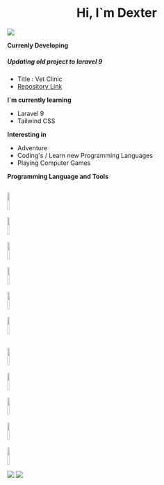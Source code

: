 
#  <center>Hi,  I`m Dexter</center>

![](https://komarev.com/ghpvc/?username=dextermontero&style=flat-square)

**Currenly Developing**<br>
##### Updating old project to laravel 9
* Title : Vet Clinic
* [Repository Link](https://github.com/dextermontero/vetclinic_updated)

**I`m currently learning**
* Laravel 9
* Tailwind CSS

**Interesting in**
* Adventure
* Coding's / Learn new Programming Languages
* Playing Computer Games

**Programming Language and Tools**
<p align="inline">
<code>
<img height="40" width="10%" src="https://cdn.jsdelivr.net/gh/devicons/devicon/icons/html5/html5-original.svg">
</code> 
&nbsp;
<code>
<img height="40" width="10%" src="https://cdn.jsdelivr.net/gh/devicons/devicon/icons/css3/css3-original.svg">
</code>
&nbsp;
<code>
<img height="40" width="10%" src="https://cdn.jsdelivr.net/gh/devicons/devicon/icons/php/php-plain.svg">
</code>
&nbsp;
<code>
<img height="40" width="10%" src="https://cdn.jsdelivr.net/gh/devicons/devicon/icons/javascript/javascript-plain.svg">
</code>
&nbsp;
<code>
<img height="40" width="10%" src="https://cdn.jsdelivr.net/gh/devicons/devicon/icons/java/java-original-wordmark.svg">
</code>
&nbsp;
<code>
<img height="40" width="10%" src="https://cdn.jsdelivr.net/gh/devicons/devicon/icons/git/git-plain.svg">
</code>
</p>

<p align="inline">
&nbsp;
<code>
<img height="40" width="10%" src="https://cdn.jsdelivr.net/gh/devicons/devicon/icons/mysql/mysql-original-wordmark.svg">
</code>
&nbsp;
<code>
<img height="40" width="10%" src="https://cdn.jsdelivr.net/gh/devicons/devicon/icons/visualstudio/visualstudio-plain.svg">
</code>
&nbsp;
<code>
<img height="40" width="10%" src="https://cdn.jsdelivr.net/gh/devicons/devicon/icons/bootstrap/bootstrap-original-wordmark.svg">
</code> 
&nbsp;
<code>
<img height="40" width="10%" src="https://cdn.jsdelivr.net/gh/devicons/devicon/icons/tailwindcss/tailwindcss-plain.svg">
</code> 
&nbsp;
<code>
<img height="40" width="10%" src="https://cdn.jsdelivr.net/gh/devicons/devicon/icons/laravel/laravel-plain-wordmark.svg">
</code> 
</p>

<p align="inline" valign="top">
<img src="https://github-readme-stats.vercel.app/api/top-langs?username=dextermontero"/>
<img src="https://github-readme-stats.vercel.app/api?username=dextermontero&show_icons=true&theme=dark"/>
</p>
